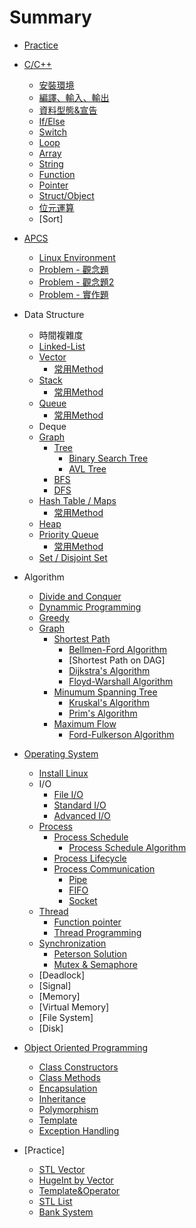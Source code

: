 # Summary
* [Practice](cpp_sec/practice.md)

* [C/C++](cpp_sec/cpp.md)
  * [安裝環境](cpp_sec/install.md)
  * [編譯、輸入、輸出](cpp_sec/compile_io.md)
  * [資料型態&宣告](cpp_sec/Variable.md)
  * [If/Else](cpp_sec/if_else.md)
  * [Switch](cpp_sec/switch.md)
  * [Loop](cpp_sec/loop.md)
  * [Array](cpp_sec/array.md)
  * [String](cpp_sec/string.md)
  * [Function](cpp_sec/function.md)
  * [Pointer](cpp_sec/pointer.md)
  * [Struct/Object](cpp_sec/class.md)
  * [位元運算](cpp_sec/bitwise.md)
  * [Sort]
* [APCS](cpp_sec/apcs.md)
  * [Linux Environment](cpp_sec/linux_env.md)
  * [Problem - 觀念題](cpp_sec/problem_concept.md)
  * [Problem - 觀念題2](cpp_sec/problem_concept2.md)
  * [Problem - 實作題](cpp_sec/problem_coding.md) 
* Data Structure
  * 時間複雜度
  * [Linked-List](cpp_sec/list.md)
  * [Vector](cpp_sec/vector.md)
    * [常用Method](cpp_sec/vector_method.md)
  * [Stack](cpp_sec/stack.md)
    * [常用Method](cpp_sec/stack_method.md)
  * [Queue](cpp_sec/queue.md)
    * [常用Method](cpp_sec/queue_method.md)
  * Deque
  * [Graph](cpp_sec/graph.md)
    * [Tree](cpp_sec/tree.md)
      * [Binary Search Tree](cpp_sec/bst.md)
      * [AVL Tree](cpp_sec/avl.md)
    * [BFS](cpp_sec/bfs.md)
    * [DFS](cpp_sec/dfs.md)
  * [Hash Table / Maps](cpp_sec/hashmap.md)
    * [常用Method](cpp_sec/hashmap_method.md)
  * [Heap](cpp_sec/heap.md)
  * [Priority Queue](cpp_sec/priority_queue.md)
    * [常用Method](cpp_sec/priority_queue_method.md)
  * [Set / Disjoint Set](cpp_sec/set.md)
* Algorithm
  * [Divide and Conquer](cpp_sec/dc.md)
  * [Dynammic Programming](cpp_sec/dp.md)
  * [Greedy](cpp_sec/greedy.md)
  * [Graph](cpp_sec/graph.md)
    * [Shortest Path](cpp_sec/shortest_path.md)
      * [Bellmen-Ford Algorithm](cpp_sec/bf.md)
      * [Shortest Path on DAG]
      * [Dijkstra's Algorithm](cpp_sec/Dijkstra.md)
      * [Floyd-Warshall Algorithm](cpp_sec/fw.md)
    * [Minumum Spanning Tree](cpp_sec/mst.md)
      * [Kruskal's Algorithm](cpp_sec/kruskal.md)
      * [Prim's Algorithm](cpp_sec/prim.md)
    * [Maximum Flow](cpp_sec/maximum_flow.md)
      * [Ford-Fulkerson Algorithm](cpp_sec/ff.md)
* [Operating System](cpp_sec/os_overview.md)
  * [Install Linux](cpp_sec/installLinux.md)
  * I/O
    * [File I/O](cpp_sec/fileio.md)
    * [Standard I/O](cpp_sec/stdio.md)
    * [Advanced I/O](cpp_sec/advanceio.md)
  * [Process](cpp_sec/process.md)
    * [Process Schedule](cpp_sec/process_schedule.md)
      * [Process Schedule Algorithm](cpp_sec/process_schedule_algo.md)
    * [Process Lifecycle](cpp_sec/process_lifecycle.md)
    * [Process Communication](cpp_sec/process_communiation.md)
      * [Pipe](cpp_sec/pipe.md)
      * [FIFO](cpp_sec/fifo.md)
      * [Socket](cpp_sec/socket.md)
  * [Thread](cpp_sec/thread.md)
    * [Function pointer](cpp_sec/fp.md)
    * [Thread Programming](cpp_sec/thread_programming.md)
  * [Synchronization](cpp_sec/synchronization.md)
    * [Peterson Solution](cpp_sec/peterson.md)
    * [Mutex & Semaphore](cpp_sec/mutex.md)
  * [Deadlock]
  * [Signal]
  * [Memory]
  * [Virtual Memory]
  * [File System]
  * [Disk]
* [Object Oriented Programming](cpp_sec/oop.md)
  * [Class Constructors](cpp_sec/constructor.md)
  * [Class Methods](cpp_sec/method.md)
  * [Encapsulation](cpp_sec/encapsulation.md)
  * [Inheritance](cpp_sec/inheritance.md)
  * [Polymorphism](cpp_sec/polymorphism.md)
  * [Template](cpp_sec/template.md)
  * [Exception Handling](cpp_sec/exception.md)
  
* [Practice]
  * [STL Vector](cpp_sec/practice_vector.md)
  * [HugeInt by Vector](cpp_sec/practice_hugeint.md)
  * [Template&Operator](cpp_sec/practice_template.md)
  * [STL List](cpp_sec/practice_list.md)
  * [Bank System](cpp_sec/bankSystem.md)